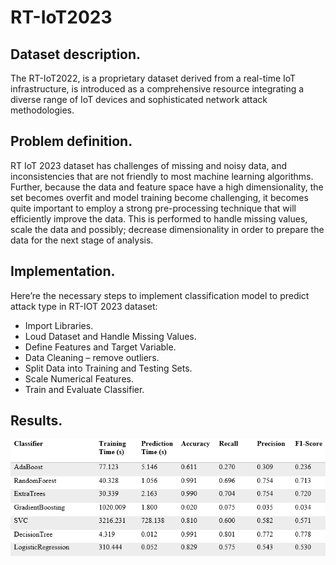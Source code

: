 # RT-IoT2023

## Dataset description.

The RT-IoT2022, is a proprietary dataset derived from a real-time IoT infrastructure, is introduced as a comprehensive resource integrating a diverse range of IoT devices and sophisticated network attack methodologies. 

## Problem definition.

RT IoT 2023 dataset has challenges of missing and noisy data, and inconsistencies that are not friendly to most machine learning algorithms. Further, because the data and feature space have a high dimensionality, the set becomes overfit and model training become challenging, it becomes quite important to employ a strong pre-processing technique that will efficiently improve the data. This is performed to handle missing values, scale the data and possibly; decrease dimensionality in order to prepare the data for the next stage of analysis.


## Implementation.

Here’re the necessary steps to implement classification model to predict attack type in RT-IOT 2023 dataset:
- Import Libraries.
- Loud Dataset and Handle Missing Values. 
- Define Features and Target Variable.
- Data Cleaning – remove outliers.
- Split Data into Training and Testing Sets.
- Scale Numerical Features.
- Train and Evaluate Classifier.


## Results.
![image alt](https://github.com/safaais/RT-IoT2023/blob/main/ClassifierComparison.png?raw=true)
